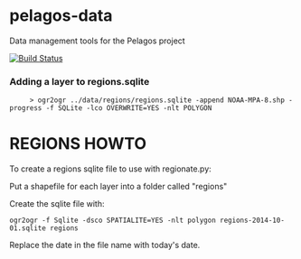 pelagos-data
============

Data management tools for the Pelagos project

[![Build Status](https://travis-ci.org/SkyTruth/pelagos-data.svg?branch=pipeline)](https://travis-ci.org/SkyTruth/pelagos-data)



### Adding a layer to regions.sqlite ###

         > ogr2ogr ../data/regions/regions.sqlite -append NOAA-MPA-8.shp -progress -f SQLite -lco OVERWRITE=YES -nlt POLYGON


REGIONS HOWTO
=============

To create a  regions sqlite file to use with regionate.py:

Put a shapefile for each layer into a folder called "regions"

Create the sqlite file with:

    ogr2ogr -f Sqlite -dsco SPATIALITE=YES -nlt polygon regions-2014-10-01.sqlite regions

Replace the date in the file name with today's date.